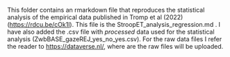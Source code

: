 This folder contains an rmarkdown file that reproduces the statistical analysis of the empirical data published in Tromp et al (2022) (https://rdcu.be/cOk1l).
This file is the StroopET_analysis_regression.md . I have also added the .csv file with _processed_ data used for the statistical analysis (ZwbBASE_gazeREJ_yes_no_yes.csv). For the raw data files
I refer the reader to https://dataverse.nl/, where are the raw files will be uploaded. 

